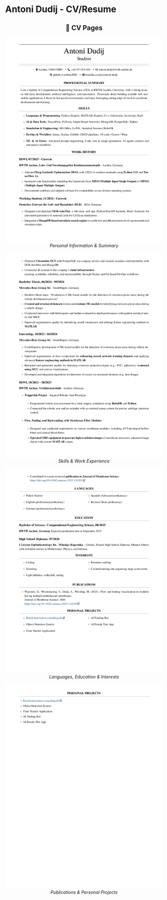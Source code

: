# Antoni Dudij - CV/Resume

<div align="center">

## 📄 CV Pages

![Personal Information & Summary](attachments/output/output-page-0.png)
*Personal Information & Summary*

![Skills & Work Experience](attachments/output/output-page-1.png)
*Skills & Work Experience*

![Languages, Education & Interests](attachments/output/output-page-2.png)
*Languages, Education & Interests*

![Publications & Personal Projects](attachments/output/output-page-3.png)
*Publications & Personal Projects*

</div>
